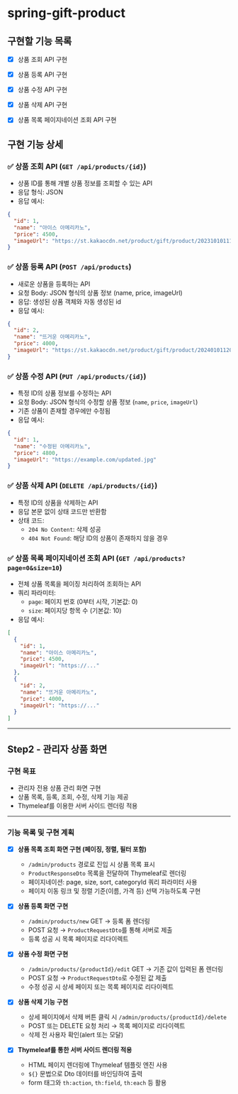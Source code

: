 # spring-gift-product

## 구현할 기능 목록

- [x] 상품 조회 API 구현
- [x] 상품 등록 API 구현
- [x] 상품 수정 API 구현
- [x] 상품 삭제 API 구현
- [x] 상품 목록 페이지네이션 조회 API 구현


## 구현 기능 상세

### ✅ 상품 조회 API (`GET /api/products/{id}`)
- 상품 ID를 통해 개별 상품 정보를 조회할 수 있는 API
- 응답 형식: JSON
- 응답 예시:
```json
{
  "id": 1,
  "name": "아이스 아메리카노",
  "price": 4500,
  "imageUrl": "https://st.kakaocdn.net/product/gift/product/20231010111814_..."
}
```
### ✅ 상품 등록 API (`POST /api/products`)
- 새로운 상품을 등록하는 API
- 요청 Body: JSON 형식의 상품 정보 (name, price, imageUrl)
- 응답: 생성된 상품 객체와 자동 생성된 id
- 응답 예시:
```json
{
  "id": 2,
  "name": "뜨거운 아메리카노",
  "price": 4000,
  "imageUrl": "https://st.kakaocdn.net/product/gift/product/20240101120000_hotamericano.jpg"
}
```
### ✅ 상품 수정 API (`PUT /api/products/{id}`)
- 특정 ID의 상품 정보를 수정하는 API
- 요청 Body: JSON 형식의 수정할 상품 정보 (`name`, `price`, `imageUrl`)
- 기존 상품이 존재할 경우에만 수정됨
- 응답 예시:
```json
{
  "id": 1,
  "name": "수정된 아메리카노",
  "price": 4800,
  "imageUrl": "https://example.com/updated.jpg"
}
```
### ✅ 상품 삭제 API (`DELETE /api/products/{id}`)
- 특정 ID의 상품을 삭제하는 API
- 응답 본문 없이 상태 코드만 반환함
- 상태 코드:
    - `204 No Content`: 삭제 성공
    - `404 Not Found`: 해당 ID의 상품이 존재하지 않을 경우

### ✅ 상품 목록 페이지네이션 조회 API (`GET /api/products?page=0&size=10`)
- 전체 상품 목록을 페이징 처리하여 조회하는 API
- 쿼리 파라미터:
    - `page`: 페이지 번호 (0부터 시작, 기본값: 0)
    - `size`: 페이지당 항목 수 (기본값: 10)
- 응답 예시:
```json
[
  {
    "id": 1,
    "name": "아이스 아메리카노",
    "price": 4500,
    "imageUrl": "https://..."
  },
  {
    "id": 2,
    "name": "뜨거운 아메리카노",
    "price": 4000,
    "imageUrl": "https://..."
  }
]
```
---
## Step2 - 관리자 상품 화면

### 구현 목표

- 관리자 전용 상품 관리 화면 구현
- 상품 목록, 등록, 조회, 수정, 삭제 기능 제공
- Thymeleaf를 이용한 서버 사이드 렌더링 적용

---

### 기능 목록 및 구현 계획

- [x] **상품 목록 조회 화면 구현 (페이징, 정렬, 필터 포함)**
  - `/admin/products` 경로로 진입 시 상품 목록 표시
  - `ProductResponseDto` 목록을 전달하여 Thymeleaf로 렌더링
  - 페이지네이션: page, size, sort, categoryId 쿼리 파라미터 사용
  - 페이지 이동 링크 및 정렬 기준(이름, 가격 등) 선택 가능하도록 구현

- [x] **상품 등록 화면 구현**
  - `/admin/products/new` GET → 등록 폼 렌더링
  - POST 요청 → `ProductRequestDto`를 통해 서버로 제출
  - 등록 성공 시 목록 페이지로 리다이렉트

- [x] **상품 수정 화면 구현**
  - `/admin/products/{productId}/edit` GET → 기존 값이 입력된 폼 렌더링
  - POST 요청 → `ProductRequestDto`로 수정된 값 제출
  - 수정 성공 시 상세 페이지 또는 목록 페이지로 리다이렉트

- [x] **상품 삭제 기능 구현**
  - 상세 페이지에서 삭제 버튼 클릭 시 `/admin/products/{productId}/delete`
  - POST 또는 DELETE 요청 처리 → 목록 페이지로 리다이렉트
  - 삭제 전 사용자 확인(alert 또는 모달)

- [x] **Thymeleaf를 통한 서버 사이드 렌더링 적용**
  - HTML 페이지 렌더링에 Thymeleaf 템플릿 엔진 사용
  - `${}` 문법으로 Dto 데이터를 바인딩하여 출력
  - form 태그와 `th:action`, `th:field`, `th:each` 등 활용
